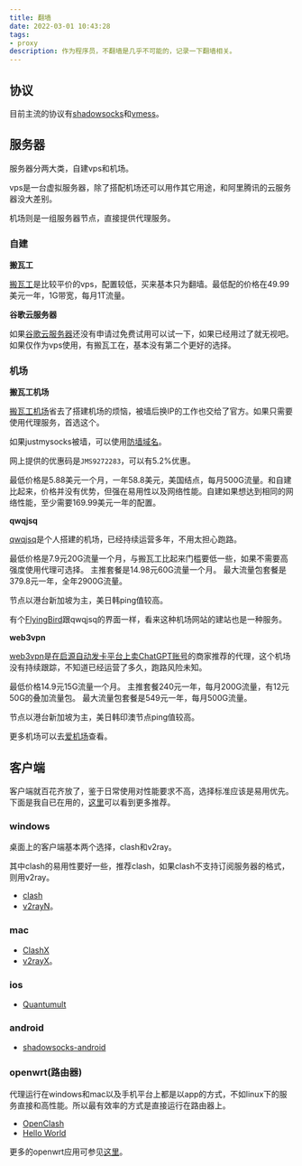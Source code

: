 ```yaml
---
title: 翻墙
date: 2022-03-01 10:43:28
tags: 
- proxy
description: 作为程序员，不翻墙是几乎不可能的，记录一下翻墙相关。
---
```

## 协议
目前主流的协议有[shadowsocks](https://shadowsocks.org/en/index.html)和[vmess](https://www.v2ray.com/developer/protocols/vmess.html)。

## 服务器

服务器分两大类，自建vps和机场。

vps是一台虚拟服务器，除了搭配机场还可以用作其它用途，和阿里腾讯的云服务器没大差别。

机场则是一组服务器节点，直接提供代理服务。

### 自建

**搬瓦工**

[搬瓦工](https://bandwagonhost.com/)是比较平价的vps，配置较低，买来基本只为翻墙。最低配的价格在49.99美元一年，1G带宽，每月1T流量。

**谷歌云服务器**

如果[谷歌云服务器](https://cloud.google.com/compute)还没有申请过免费试用可以试一下，如果已经用过了就无视吧。如果仅作为vps使用，有搬瓦工在，基本没有第二个更好的选择。

### 机场

**搬瓦工机场**

[搬瓦工机场](https://justmysocks.net)省去了搭建机场的烦恼，被墙后换IP的工作也交给了官方。如果只需要使用代理服务，首选这个。

如果justmysocks被墙，可以使用[防墙域名](https://justmysocks5.net)。

网上提供的优惠码是`JMS9272283`，可以有5.2%优惠。

最低价格是5.88美元一个月，一年58.8美元，美国结点，每月500G流量。和自建比起来，价格并没有优势，但强在易用性以及网络性能。自建如果想达到相同的网络性能，至少需要169.99美元一年的配置。

**qwqjsq**

[qwqjsq](https://github.com/qwqjsq/qwqjsq)是个人搭建的机场，已经持续运营多年，不用太担心跑路。

最低价格是7.9元20G流量一个月，与搬瓦工比起来门槛要低一些，如果不需要高强度使用代理可选择。
主推套餐是14.98元60G流量一个月。
最大流量包套餐是379.8元一年，全年2900G流量。

节点以港台新加坡为主，美日韩ping值较高。

有个[FlyingBird](http://aff01.fyb-aff01.com/)跟qwqjsq的界面一样，看来这种机场网站的建站也是一种服务。

**web3vpn**

[web3vpn](https://web3vpn.net/)是[在启源自动发卡平台上卖ChatGPT账号](https://www.qiyuanpay.com/mall/?link=u64008d6835b82)的商家推荐的代理，这个机场没有持续跟踪，不知道已经运营了多久，跑路风险未知。

最低价格14.9元15G流量一个月。
主推套餐240元一年，每月200G流量，有12元50G的叠加流量包。
最大流量包套餐是549元一年，每月500G流量。

节点以港台新加坡为主，美日韩印澳节点ping值较高。

更多机场可以去[爱机场](https://aijichang.com/)查看。

## 客户端

客户端就百花齐放了，鉴于日常使用对性能要求不高，选择标准应该是易用优先。下面是我自已在用的，[这里](https://www.v2ray.com/awesome/tools.html)可以看到更多推荐。

### windows

桌面上的客户端基本两个选择，clash和v2ray。

其中clash的易用性要好一些，推荐clash，如果clash不支持订阅服务器的格式，则用v2ray。

- [clash](https://github.com/Fndroid/clash_for_windows_pkg)
- [v2rayN](https://github.com/2dust/v2rayN)。

### mac

- [ClashX](https://github.com/yichengchen/clashX)
- [v2rayX](https://github.com/Cenmrev/V2RayX)。

### ios

- [Quantumult](https://apps.apple.com/us/app/quantumult/id1252015438)

### android

- [shadowsocks-android](https://github.com/shadowsocks/shadowsocks-android)

### openwrt(路由器)

代理运行在windows和mac以及手机平台上都是以app的方式，不如linux下的服务直接和高性能。所以最有效率的方式是直接运行在路由器上。

- [OpenClash](https://github.com/vernesong/OpenClash)
- [Hello World](https://github.com/jerrykuku/luci-app-vssr)

更多的openwrt应用可参见[这里](https://github.com/AUK9527/Are-u-ok/tree/main/apps)。
